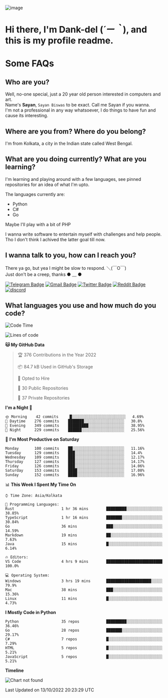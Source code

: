 ![image](https://user-images.githubusercontent.com/63096193/125182844-29f20800-e22f-11eb-8dc9-b0f2d29647bb.png)

# **Hi there, I'm Dank-del (*´ー｀*), and this is my profile readme.**
<!--  [![Profile views](https://gpvc.arturio.dev/dank-del)](https://github.com/dank-del) -->
# Some FAQs

## **Who are you?**

Well, no-one special, just a 20 year old person interested in computers and art. \
Name's **Sayan**, `Sayan Biswas` to be exact. Call me Sayan if you wanna. \
I'm not a professional in any way whatsoever, I do things to have fun and cause its interesting.

## **Where are you from? Where do you belong?**

I'm from Kolkata, a city in the Indian state called West Bengal.

## **What are you doing currently? What are you learning?**

I'm learning and playing around with a few languages, see pinned repositories for an idea of what I'm upto.

The languages currently are:

- Python
- C#
- Go

Maybe I'll play with a bit of PHP

I wanna write software to entertain myself with challenges and help people. \
Tho I don't think I achived the latter goal till now.

<!--## **Eww, I see a weeb profile.**

Can't help it, it's the best way to hide my face on this account
> Why do people hate weebs .-.

## **Cool, what more interests you?**

My interests are quite, weird. They're scattered all over the place. \
I've been fascinated by music and have studied it since the age of 6, I've performed on stage and on air but yeah now I've been away from that. I specialize in key instruments. \
Another thing that interests me is Media Production, aka, working with audio, video and broadcasting media.

> I just like art in general. also feeds the reason of me being obsessed with Japanese drawings (⋟ ﹏ ⋞)-->

## **I wanna talk to you, how can I reach you?**

There ya go, but yea I might be slow to respond. ＼(￣O￣) \
Just don't be a creep, thanks ● ﹏ ●

[![Telegram Badge](https://img.shields.io/badge/-dank_as_fuck-1ca0f1?style=flat-square&logo=telegram&logoColor=white&link=https://t.me/dank_as_fuck)](https://t.me/dank_as_fuck)
[![Gmail Badge](https://img.shields.io/badge/-sayan@asia.com-c14438?style=flat-square&logo=Gmail&logoColor=white&link=mailto:sayan@asia.com)](mailto:sayan@asia.com)
[![Twitter Badge](https://img.shields.io/twitter/follow/TheDankDel?style=social)](https://twitter.com/TheDankDel)
[![Reddit Badge](https://img.shields.io/reddit/user-karma/combined/dank_as_fuck_?style=social)](https://www.reddit.com/user/dank_as_fuck_/)
[![discord](https://discord-md-badge.vercel.app/api/shield/506536929152466945?style=social)](https://discordapp.com/users/506536929152466945)

## **What languages you use and how much do you code?**

<!--START_SECTION:waka-->
![Code Time](http://img.shields.io/badge/Code%20Time-812%20hrs%2034%20mins-blue)

![Lines of code](https://img.shields.io/badge/From%20Hello%20World%20I%27ve%20Written-1%20Million%20lines%20of%20code-blue)

**🐱 My GitHub Data** 

> 🏆 376 Contributions in the Year 2022
 > 
> 📦 84.7 kB Used in GitHub's Storage 
 > 
> 💼 Opted to Hire
 > 
> 📜 30 Public Repositories 
 > 
> 🔑 37 Private Repositories  
 > 
**I'm a Night 🦉** 

```text
🌞 Morning    42 commits     █░░░░░░░░░░░░░░░░░░░░░░░░   4.69% 
🌆 Daytime    276 commits    ███████░░░░░░░░░░░░░░░░░░   30.8% 
🌃 Evening    349 commits    █████████░░░░░░░░░░░░░░░░   38.95% 
🌙 Night      229 commits    ██████░░░░░░░░░░░░░░░░░░░   25.56%

```
📅 **I'm Most Productive on Saturday** 

```text
Monday       100 commits    ██░░░░░░░░░░░░░░░░░░░░░░░   11.16% 
Tuesday      129 commits    ███░░░░░░░░░░░░░░░░░░░░░░   14.4% 
Wednesday    109 commits    ███░░░░░░░░░░░░░░░░░░░░░░   12.17% 
Thursday     127 commits    ███░░░░░░░░░░░░░░░░░░░░░░   14.17% 
Friday       126 commits    ███░░░░░░░░░░░░░░░░░░░░░░   14.06% 
Saturday     153 commits    ████░░░░░░░░░░░░░░░░░░░░░   17.08% 
Sunday       152 commits    ████░░░░░░░░░░░░░░░░░░░░░   16.96%

```


📊 **This Week I Spent My Time On** 

```text
⌚︎ Time Zone: Asia/Kolkata

💬 Programming Languages: 
Rust                     1 hr 36 mins        █████████░░░░░░░░░░░░░░░░   38.85% 
TypeScript               1 hr 16 mins        ███████░░░░░░░░░░░░░░░░░░   30.84% 
Go                       36 mins             ███░░░░░░░░░░░░░░░░░░░░░░   14.59% 
Markdown                 19 mins             ██░░░░░░░░░░░░░░░░░░░░░░░   7.63% 
Java                     15 mins             █░░░░░░░░░░░░░░░░░░░░░░░░   6.14%

🔥 Editors: 
VS Code                  4 hrs 9 mins        █████████████████████████   100.0%

💻 Operating System: 
Windows                  3 hrs 19 mins       ████████████████████░░░░░   79.9% 
Mac                      38 mins             ███░░░░░░░░░░░░░░░░░░░░░░   15.36% 
Linux                    11 mins             █░░░░░░░░░░░░░░░░░░░░░░░░   4.73%

```

**I Mostly Code in Python** 

```text
Python                   35 repos            █████████░░░░░░░░░░░░░░░░   36.46% 
Go                       28 repos            ███████░░░░░░░░░░░░░░░░░░   29.17% 
C#                       7 repos             █░░░░░░░░░░░░░░░░░░░░░░░░   7.29% 
HTML                     5 repos             █░░░░░░░░░░░░░░░░░░░░░░░░   5.21% 
JavaScript               5 repos             █░░░░░░░░░░░░░░░░░░░░░░░░   5.21%

```


**Timeline**

![Chart not found](https://raw.githubusercontent.com/Dank-del/Dank-del/main/charts/bar_graph.png) 


 Last Updated on 13/10/2022 20:23:29 UTC
<!--END_SECTION:waka-->

<!--## **Can I stalk your spotify?**

Um sure.

![OwO Spotify](https://spotify-recently-played-readme.vercel.app/api?user=31fdrsslnr7nvq4ytqwtw7c4rxfm&count=5)-->
